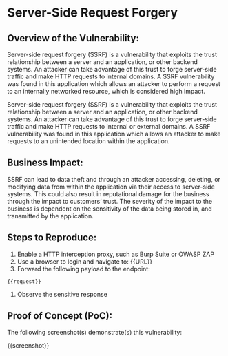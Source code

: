 # Server-Side Request Forgery

## Overview of the Vulnerability:

Server-side request forgery (SSRF) is a vulnerability that exploits the trust relationship between a server and an application, or other backend systems. An attacker can take advantage of this trust to forge server-side traffic and make HTTP requests to internal domains. A SSRF vulnerability was found in this application which allows an attacker to perform a request to an internally networked resource, which is considered high impact.

Server-side request forgery (SSRF) is a vulnerability that exploits the trust relationship between a server and an application, or other backend systems. An attacker can take advantage of this trust to forge server-side traffic and make HTTP requests to internal or external domains. A SSRF vulnerability was found in this application which allows an attacker to make requests to an unintended location within the application.

## Business Impact:

SSRF can lead to data theft and through an attacker accessing, deleting, or modifying data from within the application via their access to server-side systems. This could also result in reputational damage for the business through the impact to customers’ trust. The severity of the impact to the business is dependent on the sensitivity of the data being stored in, and transmitted by the application.

## Steps to Reproduce:

1. Enable a HTTP interception proxy, such as Burp Suite or OWASP ZAP
1. Use a browser to login and navigate to: {{URL}}
1. Forward the following payload to the endpoint:

```HTTP
{{request}}
```

1. Observe the sensitive response

## Proof of Concept (PoC):

The following screenshot(s) demonstrate(s) this vulnerability:

{{screenshot}}
